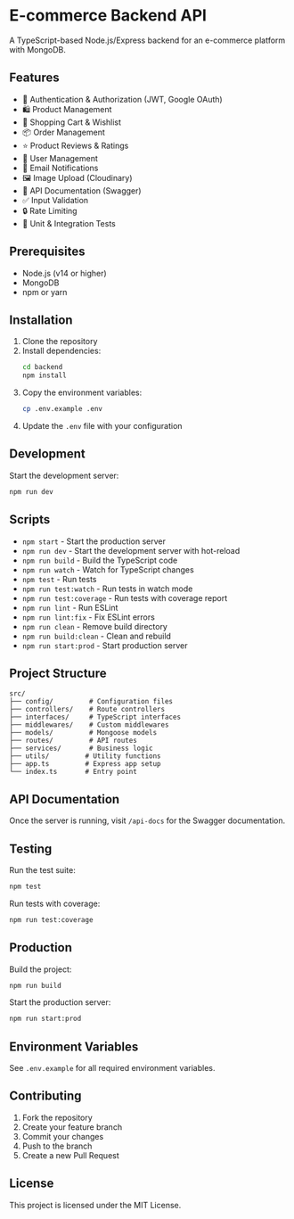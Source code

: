 # E-commerce Backend API

A TypeScript-based Node.js/Express backend for an e-commerce platform with MongoDB.

## Features

- 🔐 Authentication & Authorization (JWT, Google OAuth)
- 🛍️ Product Management
- 🛒 Shopping Cart & Wishlist
- 📦 Order Management
- ⭐ Product Reviews & Ratings
- 👥 User Management
- 📧 Email Notifications
- 🖼️ Image Upload (Cloudinary)
- 📝 API Documentation (Swagger)
- ✅ Input Validation
- 🔒 Rate Limiting
- 🧪 Unit & Integration Tests

## Prerequisites

- Node.js (v14 or higher)
- MongoDB
- npm or yarn

## Installation

1. Clone the repository
2. Install dependencies:
   ```bash
   cd backend
   npm install
   ```
3. Copy the environment variables:
   ```bash
   cp .env.example .env
   ```
4. Update the `.env` file with your configuration

## Development

Start the development server:

```bash
npm run dev
```

## Scripts

- `npm start` - Start the production server
- `npm run dev` - Start the development server with hot-reload
- `npm run build` - Build the TypeScript code
- `npm run watch` - Watch for TypeScript changes
- `npm test` - Run tests
- `npm run test:watch` - Run tests in watch mode
- `npm run test:coverage` - Run tests with coverage report
- `npm run lint` - Run ESLint
- `npm run lint:fix` - Fix ESLint errors
- `npm run clean` - Remove build directory
- `npm run build:clean` - Clean and rebuild
- `npm run start:prod` - Start production server

## Project Structure

```
src/
├── config/         # Configuration files
├── controllers/    # Route controllers
├── interfaces/     # TypeScript interfaces
├── middlewares/    # Custom middlewares
├── models/         # Mongoose models
├── routes/         # API routes
├── services/       # Business logic
├── utils/         # Utility functions
├── app.ts         # Express app setup
└── index.ts       # Entry point
```

## API Documentation

Once the server is running, visit `/api-docs` for the Swagger documentation.

## Testing

Run the test suite:

```bash
npm test
```

Run tests with coverage:

```bash
npm run test:coverage
```

## Production

Build the project:

```bash
npm run build
```

Start the production server:

```bash
npm run start:prod
```

## Environment Variables

See `.env.example` for all required environment variables.

## Contributing

1. Fork the repository
2. Create your feature branch
3. Commit your changes
4. Push to the branch
5. Create a new Pull Request

## License

This project is licensed under the MIT License.
